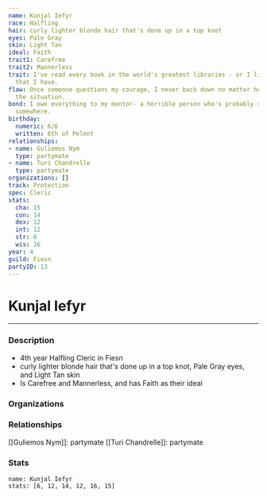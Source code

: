 ```yaml
---
name: Kunjal Iefyr
race: Halfling
hair: curly lighter blonde hair that's done up in a top knot
eyes: Pale Gray
skin: Light Tan
ideal: Faith
trait1: Carefree
trait2: Mannerless
trait: I've read every book in the world's greatest libraries - or I like to boast
  that I have.
flaw: Once someone questions my courage, I never back down no matter how dangerous
  the situation.
bond: I owe everything to my mentor- a horrible person who's probably rotting in jail
  somewhere.
birthday:
  numeric: 6/6
  written: 6th of Pelent
relationships:
- name: Guliemos Nym
  type: partymate
- name: Turi Chandrelle
  type: partymate
organizations: []
track: Protection
spec: Cleric
stats:
  cha: 15
  con: 14
  dex: 12
  int: 12
  str: 6
  wis: 16
year: 4
guild: Fiesn
partyID: 13
---
```

# Kunjal Iefyr
---
### Description
- 4th year Halfling Cleric in Fiesn
- curly lighter blonde hair that's done up in a top knot, Pale Gray eyes, and Light Tan skin
- Is Carefree and Mannerless, and has Faith as their ideal

### Organizations
### Relationships
[[Guliemos Nym]]: partymate
[[Turi Chandrelle]]: partymate
### Stats
```statblock
name: Kunjal Iefyr
stats: [6, 12, 14, 12, 16, 15]
```